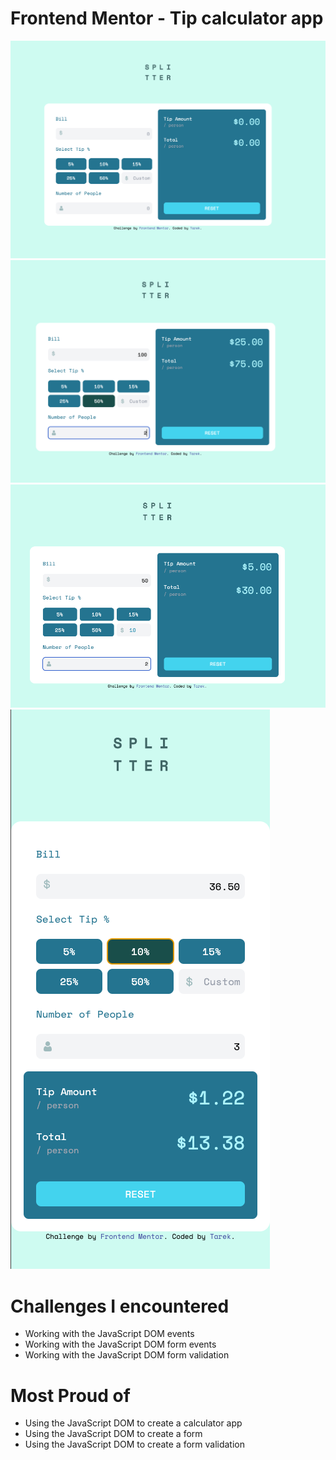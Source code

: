# Frontend Mentor - Tip calculator app

![alt text](screenshots/desktop-1.png) 
![alt text](screenshots/desktop-2.png)
![alt text](screenshots/desktop-3.png)
![alt text](screenshots/mobile.png)

# Challenges I encountered

- Working with the JavaScript DOM events
- Working with the JavaScript DOM form events
- Working with the JavaScript DOM form validation

# Most Proud of

- Using the JavaScript DOM to create a calculator app
- Using the JavaScript DOM to create a form
- Using the JavaScript DOM to create a form validation


